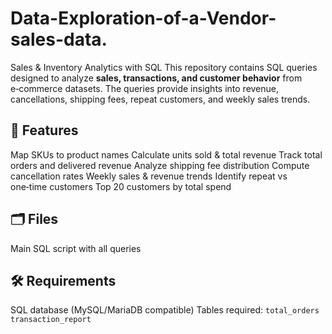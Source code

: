 # Data-Exploration-of-a-Vendor-sales-data.
 Sales &amp; Inventory Analytics with SQL  This repository contains SQL queries designed to analyze **sales, transactions, and customer behavior** from e‑commerce datasets.   The queries provide insights into revenue, cancellations, shipping fees, repeat customers, and weekly sales trends.

## 🚀 Features
 Map SKUs to product names
 Calculate units sold & total revenue
 Track total orders and delivered revenue
 Analyze shipping fee distribution
 Compute cancellation rates
 Weekly sales & revenue trends
 Identify repeat vs one‑time customers
 Top 20 customers by total spend

## 🗂️ Files
Main SQL script with all queries

## 🛠️ Requirements
 SQL database (MySQL/MariaDB compatible)
 Tables required:
   `total_orders`
   `transaction_report`
